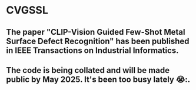 # CVGSSL

## The paper "CLIP-Vision Guided Few-Shot Metal Surface Defect Recognition" has been published in IEEE Transactions on Industrial Informatics.

## The code is being collated and will be made public by May 2025. It's been too busy lately 😭:.
